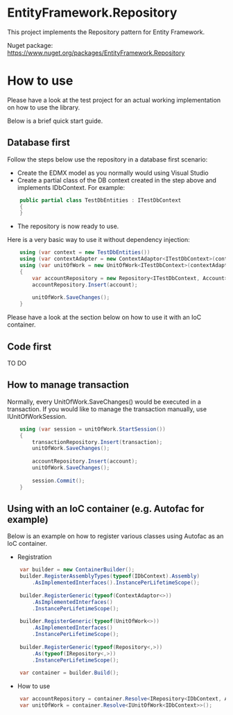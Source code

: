EntityFramework.Repository
==========================

This project implements the Repository pattern for Entity Framework.

Nuget package: https://www.nuget.org/packages/EntityFramework.Repository

# How to use

Please have a look at the test project for an actual working implementation on how to use the library.

Below is a brief quick start guide.

## Database first
 
Follow the steps below use the repository in a database first scenario:
- Create the EDMX model as you normally would using Visual Studio
- Create a partial class of the DB context created in the step above and implements IDbContext. For example:
```C#
    public partial class TestDbEntities : ITestDbContext
    {
    }  
```
- The repository is now ready to use.

Here is a very basic way to use it without dependency injection:

```C#
    using (var context = new TestDbEntities())
    using (var contextAdapter = new ContextAdaptor<ITestDbContext>(context))
    using (var unitOfWork = new UnitOfWork<ITestDbContext>(contextAdapter))
    {
        var accountRepository = new Repository<ITestDbContext, Account>(contextAdapter);
        accountRepository.Insert(account);
    
        unitOfWork.SaveChanges();
    } 
```

Please have a look at the section below on how to use it with an IoC container.

## Code first
TO DO
 
## How to manage transaction
Normally, every UnitOfWork.SaveChanges() would be executed in a transaction. If you would like to manage the transaction manually, use IUnitOfWorkSession.

```C#
    using (var session = unitOfWork.StartSession())
    {
        transactionRepository.Insert(transaction);
        unitOfWork.SaveChanges();
    
        accountRepository.Insert(account);
        unitOfWork.SaveChanges();
    
        session.Commit();
    }
```
 
## Using with an IoC container (e.g. Autofac for example)
Below is an example on how to register various classes using Autofac as an IoC container.
- Registration

```C#
    var builder = new ContainerBuilder();
    builder.RegisterAssemblyTypes(typeof(IDbContext).Assembly)
        .AsImplementedInterfaces().InstancePerLifetimeScope();
    
    builder.RegisterGeneric(typeof(ContextAdaptor<>))
        .AsImplementedInterfaces()
        .InstancePerLifetimeScope();
    
    builder.RegisterGeneric(typeof(UnitOfWork<>))
        .AsImplementedInterfaces()
        .InstancePerLifetimeScope();
    
    builder.RegisterGeneric(typeof(Repository<,>))
        .As(typeof(IRepository<,>))
        .InstancePerLifetimeScope();
    
    var container = builder.Build();
```

- How to use

```C#
    var accountRepository = container.Resolve<IRepository<IDbContext, Account>>();
    var unitOfWork = container.Resolve<IUnitOfWork<IDbContext>>();
```
